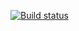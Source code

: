 [![Build status](https://ci.appveyor.com/api/projects/status/8kdjtqa4kv7fxtrh?svg=true)](https://ci.appveyor.com/project/PavelBarashkov/regex-task2)